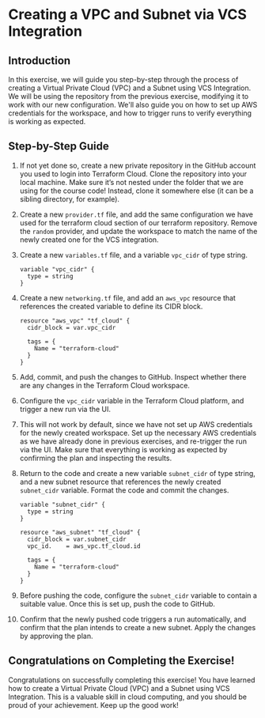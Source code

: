 # Creating a VPC and Subnet via VCS Integration

## Introduction

In this exercise, we will guide you step-by-step through the process of creating a Virtual Private Cloud (VPC) and a Subnet using VCS Integration. We will be using the repository from the previous exercise, modifying it to work with our new configuration. We'll also guide you on how to set up AWS credentials for the workspace, and how to trigger runs to verify everything is working as expected.

## Step-by-Step Guide

1. If not yet done so, create a new private repository in the GitHub account you used to login into Terraform Cloud. Clone the repository into your local machine. Make sure it’s not nested under the folder that we are using for the course code! Instead, clone it somewhere else (it can be a sibling directory, for example).
2. Create a new `provider.tf` file, and add the same configuration we have used for the terraform cloud section of our terraform repository. Remove the `random` provider, and update the workspace to match the name of the newly created one for the VCS integration.
3. Create a new `variables.tf` file, and a variable `vpc_cidr` of type string.

    ```
    variable "vpc_cidr" {
      type = string
    }
    ```

4. Create a new `networking.tf` file, and add an `aws_vpc` resource that references the created variable to define its CIDR block.

    ```
    resource "aws_vpc" "tf_cloud" {
      cidr_block = var.vpc_cidr

      tags = {
        Name = "terraform-cloud"
      }
    }
    ```

5. Add, commit, and push the changes to GitHub. Inspect whether there are any changes in the Terraform Cloud workspace.
6. Configure the `vpc_cidr` variable in the Terraform Cloud platform, and trigger a new run via the UI.
7. This will not work by default, since we have not set up AWS credentials for the newly created workspace. Set up the necessary AWS credentials as we have already done in previous exercises, and re-trigger the run via the UI. Make sure that everything is working as expected by confirming the plan and inspecting the results.
8. Return to the code and create a new variable `subnet_cidr` of type string, and a new subnet resource that references the newly created `subnet_cidr` variable. Format the code and commit the changes.

    ```
    variable "subnet_cidr" {
      type = string
    }

    resource "aws_subnet" "tf_cloud" {
      cidr_block = var.subnet_cidr
      vpc_id.    = aws_vpc.tf_cloud.id

      tags = {
        Name = "terraform-cloud"
      }
    }
    ```

9. Before pushing the code, configure the `subnet_cidr` variable to contain a suitable value. Once this is set up, push the code to GitHub.
10. Confirm that the newly pushed code triggers a run automatically, and confirm that the plan intends to create a new subnet. Apply the changes by approving the plan.

## Congratulations on Completing the Exercise!

Congratulations on successfully completing this exercise! You have learned how to create a Virtual Private Cloud (VPC) and a Subnet using VCS Integration. This is a valuable skill in cloud computing, and you should be proud of your achievement. Keep up the good work!
